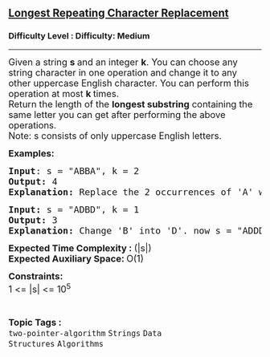 <h2><a href="https://www.geeksforgeeks.org/problems/longest-repeating-character-replacement/1">Longest Repeating Character Replacement</a></h2><h3>Difficulty Level : Difficulty: Medium</h3><hr><div class="problems_problem_content__Xm_eO"><p><span style="font-size: 18px;">Given a string <strong>s </strong>and an integer <strong>k</strong>.&nbsp;<span style="box-sizing: border-box; margin: 0px; padding: 0px;">You can choose any string character in one operation </span>and change it to any other uppercase English character. You can perform this operation at most <strong>k </strong>times.<br>Return the length of the <strong>longest substring</strong> containing the same letter you can get after performing the above operations.<br>Note: s consists of only uppercase English letters.</span></p>
<p><span style="font-size: 18px;"><strong>Examples:</strong></span></p>
<pre><span style="font-size: 18px;"><span style="font-size: 18px;"><strong>Input</strong>: s = "ABBA", k = 2 <br></span></span><span style="font-size: 18px;"><span style="font-size: 18px;"><strong>Output:</strong> 4 <br><strong>Explanation: </strong>Replace the 2 occurrences of 'A' with 2 'B's or vice-versa.<br></span></span></pre>
<pre><span style="font-size: 18px;"><strong>Input: </strong>s = "ADBD", k = 1
<strong>Output: </strong>3
<strong>Explanation: </strong>Change 'B' into 'D'. now s = "ADDD"</span></pre>
<p><span style="font-size: 18px;"><strong>Expected Time Complexity : </strong>(|s|)<br><strong>E</strong></span><span style="font-size: 18px;"><strong>xpected Auxiliary Space: </strong>O(1)</span></p>
<p><span style="font-size: 18px;"><strong>Constraints:<br></strong></span><span style="font-size: 18px;">1 &lt;= |s| &lt;= 10<sup>5</sup></span></p></div><br><p><span style=font-size:18px><strong>Topic Tags : </strong><br><code>two-pointer-algorithm</code>&nbsp;<code>Strings</code>&nbsp;<code>Data Structures</code>&nbsp;<code>Algorithms</code>&nbsp;